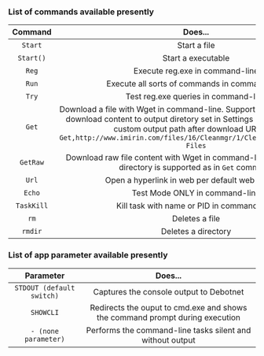 ### List of commands available presently

Command| Does...
:-----:|:-----:
`Start`|Start a file
`Start()`|Start a executable
`Reg`|Execute reg.exe in command-line
`Run`|Execute all sorts of commands in command-line
`Try`|Test reg.exe queries in command-line
`Get`|Download a file with Wget in command-line. Support `DEFAULT` paramter, to download content to output diretory set in Settings menu, or setting an custom output path after download URL, e.g. `Get,http://www.imirin.com/files/16/Cleanmgr/1/Cleanmgr.zip,Debotnet-Files`
`GetRaw`|Download raw file content with Wget in command-line. Custom output directory is supported as in `Get` command
`Url`|Open a hyperlink in web per default web browser
`Echo`|Test Mode ONLY in command-line
`TaskKill`|Kill task with name or PID in command-line
`rm`|Deletes a file
`rmdir`|Deletes a directory

### List of app parameter available presently

Parameter| Does...
:-----:|:-----:
`STDOUT (default switch)`|Captures the console output to Debotnet
`SHOWCLI`|Redirects the ouput to cmd.exe and shows the command prompt during execution
`- (none parameter)`|Performs the command-line tasks silent and without output
